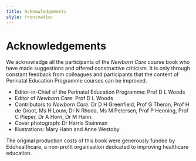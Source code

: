 ```yaml
---
title: Acknowledgements
style: frontmatter
---
```


# Acknowledgements

We acknowledge all the participants of the *Newborn Care* course book who have made suggestions and offered constructive criticism. It is only through constant feedback from colleagues and participants that the content of Perinatal Education Programme courses can be improved.

*	Editor-in-Chief of the Perinatal Education Programme: Prof D L Woods
*	Editor of *Newborn Care*: Prof D L Woods
*	Contributors to *Newborn Care*: Dr D H Greenfield, Prof G Theron, Prof H de Groot, Ms H Louw, Dr N Rhoda, Ms M Petersen, Prof P Henning, Prof C Pieper, Dr A Horn, Dr M Hann.
*	Cover photograph: Dr Harris Steinman
*	Illustrations: Mary Hann and Anne Westoby

The original production costs of this book were generously funded by Eduhealthcare, a non-profit organisation dedicated to improving healthcare education.
